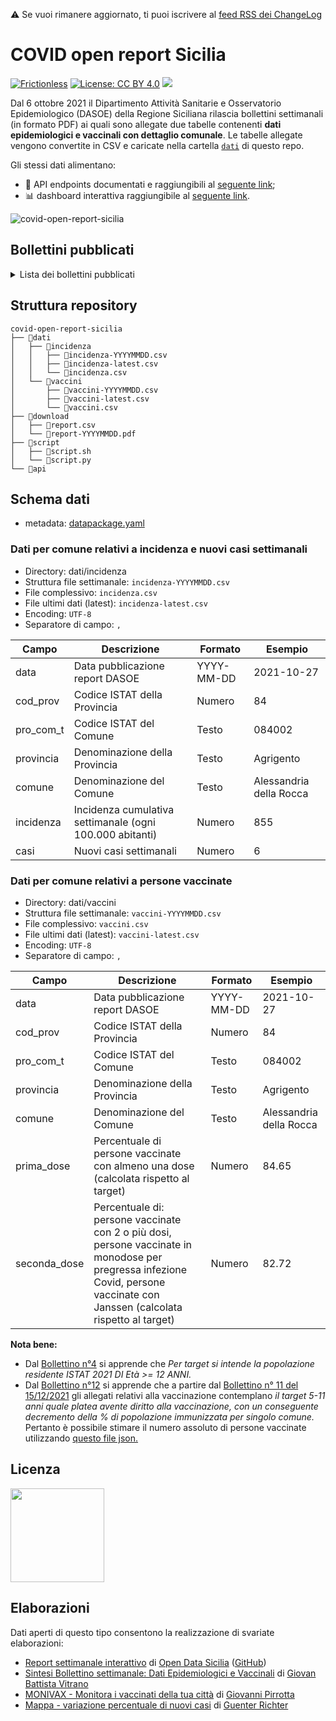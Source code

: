 ⚠️ Se vuoi rimanere aggiornato, ti puoi iscrivere al [feed RSS dei ChangeLog](https://github.com/opendatasicilia/covid-open-report-sicilia/commits/main/CHANGELOG.md.atom)

# COVID open report Sicilia
[![Frictionless](https://github.com/opendatasicilia/covid-open-report-sicilia/actions/workflows/frictionless.yaml/badge.svg)](https://repository.frictionlessdata.io/report?user=opendatasicilia&repo=covid-open-report-sicilia&flow=frictionless) [![License: CC BY 4.0](https://img.shields.io/badge/License-CC%20BY%204.0-lightgrey.svg)](https://creativecommons.org/licenses/by/4.0/) <a href="https://www.datibenecomune.it/"><img src="https://img.shields.io/badge/%F0%9F%99%8F-%23datiBeneComune-%23cc3232"/></a>

Dal 6 ottobre 2021 il Dipartimento Attività Sanitarie e Osservatorio Epidemiologico (DASOE) della Regione Siciliana rilascia bollettini settimanali (in formato PDF) ai quali sono allegate due tabelle contenenti **dati epidemiologici e vaccinali con dettaglio comunale**. Le tabelle allegate vengono convertite in CSV e caricate nella cartella [`dati`](https://github.com/opendatasicilia/covid-open-report-sicilia/tree/main/dati) di questo repo.

Gli stessi dati alimentano:
- 📍 API endpoints documentati e raggiungibili al [seguente link](https://covid-open-report-sicilia.herokuapp.com/);
- 📊 dashboard interattiva raggiungibile al [seguente link](https://report-dasoe.opendatasicilia.it/).

![covid-open-report-sicilia](https://user-images.githubusercontent.com/77018886/143773850-a0f79d60-77e3-4a8c-bb82-5553c85c0bcf.png)

## Bollettini pubblicati
<details>
<summary>Lista dei bollettini pubblicati</summary>
<br/>
<ul>
<li><a href="https://www.regione.sicilia.it/sites/default/files/2021-10/Report%20Completo%2006%20Ottobre%202021.pdf">Report 06 Ottobre 2021.pdf</a></li>
<li><a href="https://www.regione.sicilia.it/sites/default/files/2021-10/Report%20Completo%2013%20Ottobre%202021.pdf">Report 13 Ottobre 2021.pdf</a></li>
<li><a href="https://www.regione.sicilia.it/sites/default/files/2021-10/Report%20Completo%2020%20Ottobre%202021.pdf">Report 20 Ottobre 2021.pdf</a></li>
<li><a href="https://www.regione.sicilia.it/sites/default/files/2021-10/Report%20Completo%2027%20Ottobre%202021.pdf">Report 27 Ottobre 2021.pdf</a></li>
<li><a href="https://www.regione.sicilia.it/sites/default/files/2021-11/Bollettino%20n%C3%82%C2%B0%205%20del%204%20novembre.pdf">Report 04 Novembre 2021.pdf</a></li>
<li><a href="https://www.regione.sicilia.it/sites/default/files/2021-11/Bollettino%20settimanale%20n%C2%B06%20del%2010%20novembre%202021.pdf">Report 10 Novembre 2021.pdf</a></li>
<li><a href="https://www.regione.sicilia.it/sites/default/files/2021-11/Bollettino%20Dasoe%207%20del%2017%20Novembre%202021.pdf">Report 17 Novembre 2021.pdf</a></li>
<li><a href="https://www.regione.sicilia.it/sites/default/files/2021-11/Bollettino%20n.8%20del%2024%20novembre%202021.pdf">Report 24 Novembre 2021.pdf</a></li>
<li><a href="https://www.regione.sicilia.it/sites/default/files/2021-12/Bollettino%20settimanale%201%20dicembre%20%282%29.pdf">Report 01 Dicembre 2021.pdf</a></li>
<li><a href="https://www.regione.sicilia.it/sites/default/files/2021-12/Bollettino%2008%20Dicembre%202021.pdf">Report 08 Dicembre 2021.pdf</a></li>
<li><a href="https://www.regione.sicilia.it/sites/default/files/2021-12/Bollettino%20Dasoe%20n.11%20del%2015%20Dicembre%202021.pdf">Report 15 Dicembre 2021.pdf</a></li>
<li><a href="https://www.regione.sicilia.it/sites/default/files/2021-12/Bollettino%20Dasoe%2012%20del%2022%20Dicembre%202021.pdf">Report 22 Dicembre 2021.pdf</a></li>
<li><a href="https://www.regione.sicilia.it/sites/default/files/2021-12/Bollettino%20Dasoe%2013%20del%2029%20dicembre%202021.pdf">Report 29 Dicembre 2021.pdf</a></li>
<li><a href="https://www.regione.sicilia.it/sites/default/files/2022-01/bollettino%2014%20finale.pdf">Report 06 Gennaio 2022.pdf</a></li>
<li><a href="https://www.regione.sicilia.it/sites/default/files/2022-01/Bollettino%2012%20gennaio%202022.pdf">Report 12 Gennaio 2022.pdf</a></li>
<li><a href="https://www.regione.sicilia.it/sites/default/files/2022-01/Bollettino%2016%20del%2019%20Gennaio%202022.pdf">Report 19 Gennaio 2022.pdf</a></li>
<li><a href="https://www.regione.sicilia.it/sites/default/files/2022-01/Bollettino%2017%20del%2026%20Gennaio%202022.pdf">Report 26 Gennaio 2022.pdf</a></li>
<li><a href="https://www.regione.sicilia.it/sites/default/files/2022-02/Bollettino%2018%20del%2002%20Febbraio%202022.pdf">Report 02 Febbraio 2022.pdf</a></li>
<li><a href="https://www.regione.sicilia.it/sites/default/files/2022-02/Bollettino%2019%20del%2009%20Febbraio%202022.pdf">Report 09 Febbraio 2022.pdf</a></li>
<li><a href="https://www.regione.sicilia.it/sites/default/files/2022-02/Bollettino%2020%20del%2016%20Febbraio%202022.pdf">Report 16 Febbraio 2022.pdf</a></li>
<li><a href="https://www.regione.sicilia.it/sites/default/files/2022-02/Bollettino%2021%20del%2023%20Febbraio%202022.pdf">Report 23 Febbraio 2022.pdf</a></li>
<li><a href="https://www.regione.sicilia.it/sites/default/files/2022-03/Bollettino%2023%20del%2009%20Marzo%202022.pdf">Report 09 Marzo 2022.pdf</a></li>
<li><a href="https://www.regione.sicilia.it/sites/default/files/2022-03/Bollettino%2024%20del%2016%20Marzo%202022.pdf">Report 16 Marzo 2022.pdf</a></li>
<li><a href="https://www.regione.sicilia.it/sites/default/files/2022-03/Bollettino%2025%20del%2023%20Marzo%202022.pdf">Report 23 Marzo 2022.pdf</a></li>
<li><a href="https://www.regione.sicilia.it/sites/default/files/2022-03/Bollettino%2026%20del%2030%20Marzo%202022%20%281%29_1.pdf">Report 30 Marzo 2022.pdf</a></li>
<li><a href="https://www.regione.sicilia.it/sites/default/files/2022-04/Bollettino%2027%20del%2006%20Aprile%202022.pdf">Report 06 Aprile 2022.pdf</a></li>
<li><a href="https://www.regione.sicilia.it/sites/default/files/2022-04/Bollettino%2028%20del%2013%20Aprile%202022.pdf">Report 13 Aprile 2022.pdf</a></li>
<li><a href="https://www.regione.sicilia.it/sites/default/files/2022-04/Bollettino%2029%20del%2020%20Aprile%202022.pdf">Report 20 Aprile 2022.pdf</a></li>
<li><a href="https://www.regione.sicilia.it/sites/default/files/2022-04/Bollettino%2030%20del%2027%20Aprile%202022.pdf">Report 27 Aprile 2022.pdf</a></li>
<li><a href="https://www.regione.sicilia.it/sites/default/files/2022-05/Bollettino%2031%20del%2004%20Maggio%202022.pdf">Report 04 Maggio 2022.pdf</a></li>
<li><a href="https://www.regione.sicilia.it/sites/default/files/2022-05/Bollettino%2032%20del%2011%20Maggio%202022.pdf">Report 11 Maggio 2022.pdf</a></li>
<li><a href="https://www.regione.sicilia.it/sites/default/files/2022-05/Bollettino%2033%20del%2018%20Maggio%202022.pdf">Report 18 Maggio 2022.pdf</a></li>
<li><a href="https://www.regione.sicilia.it/sites/default/files/2022-05/Bollettino%2034%20del%2025%20Maggio%202022.pdf">Report 25 Maggio 2022.pdf</a></li>
</ul>
</details>

## Struttura repository
```
covid-open-report-sicilia
├── 📂dati
│   ├── 📂incidenza
│   │   ├── 📄incidenza-YYYYMMDD.csv
│   │   ├── 📄incidenza-latest.csv
│   │   └── 📄incidenza.csv
│   └── 📂vaccini
│       ├── 📄vaccini-YYYYMMDD.csv
│       ├── 📄vaccini-latest.csv
│       └── 📄vaccini.csv
├── 📂download
│   ├── 📄report.csv
│   └── 📄report-YYYYMMDD.pdf
├── 📂script
│   ├── 📄script.sh
│   └── 📄script.py
└── 📂api
```

## Schema dati
- metadata: [datapackage.yaml](https://github.com/opendatasicilia/covid-open-report-sicilia/blob/main/datapackage.yaml)
### Dati per comune relativi a incidenza e nuovi casi settimanali

- Directory:  dati/incidenza<br>
- Struttura file settimanale: `incidenza-YYYYMMDD.csv`<br>
- File complessivo: `incidenza.csv`<br>
- File ultimi dati (latest): `incidenza-latest.csv`
- Encoding: `UTF-8`
- Separatore di campo: `,`

Campo | Descrizione | Formato | Esempio
-- | -- | -- | --
data | Data pubblicazione report DASOE | YYYY-MM-DD | 2021-10-27
cod_prov | Codice ISTAT della Provincia | Numero | 84
pro_com_t | Codice ISTAT del Comune | Testo | 084002
provincia | Denominazione della Provincia | Testo | Agrigento
comune | Denominazione del Comune | Testo | Alessandria della Rocca
incidenza | Incidenza cumulativa settimanale (ogni 100.000 abitanti) | Numero | 855
casi | Nuovi casi settimanali | Numero | 6

### Dati per comune relativi a persone vaccinate

- Directory:  dati/vaccini<br>
- Struttura file settimanale: `vaccini-YYYYMMDD.csv`<br>
- File complessivo: `vaccini.csv`<br>
- File ultimi dati (latest): `vaccini-latest.csv`
- Encoding: `UTF-8`
- Separatore di campo: `,`

Campo | Descrizione | Formato | Esempio
-- | -- | -- | --
data | Data pubblicazione report DASOE | YYYY-MM-DD | 2021-10-27
cod_prov | Codice ISTAT della Provincia | Numero | 84
pro_com_t | Codice ISTAT del Comune | Testo | 084002
provincia | Denominazione della Provincia | Testo | Agrigento
comune | Denominazione del Comune | Testo | Alessandria della Rocca
prima_dose | Percentuale di persone vaccinate con almeno una dose (calcolata rispetto al target) | Numero | 84.65
seconda_dose | Percentuale di: persone vaccinate con 2 o più dosi, persone vaccinate in monodose per pregressa infezione Covid, persone vaccinate con Janssen (calcolata rispetto al target) | Numero | 82.72

**Nota bene:**
- Dal [Bollettino n°4](https://www.regione.sicilia.it/sites/default/files/2021-11/Bollettino%20n%C3%82%C2%B0%205%20del%204%20novembre.pdf) si apprende che _Per target si intende la popolazione residente ISTAT 2021 DI Età >= 12 ANNI._
- Dal [Bollettino n°12](https://www.regione.sicilia.it/sites/default/files/2021-12/Bollettino%20Dasoe%2012%20del%2022%20Dicembre%202021.pdf) si apprende che a partire dal [Bollettino n° 11 del 15/12/2021](https://www.regione.sicilia.it/sites/default/files/2021-12/Bollettino%20Dasoe%20n.11%20del%2015%20Dicembre%202021.pdf) gli allegati relativi alla vaccinazione contemplano _il target 5-11 anni quale platea avente diritto alla vaccinazione, con un conseguente decremento della % di popolazione immunizzata per singolo comune._ Pertanto è possibile stimare il numero assoluto di persone vaccinate utilizzando [questo file json.](https://raw.githubusercontent.com/opendatasicilia/cors-dashboard/main/src/data/targets.json)

## Licenza
<a href="https://creativecommons.org/licenses/by/4.0/"><img src="https://upload.wikimedia.org/wikipedia/commons/thumb/1/16/CC-BY_icon.svg/640px-CC-BY_icon.svg.png" width="150"/></a>

## Elaborazioni
Dati aperti di questo tipo consentono la realizzazione di svariate elaborazioni:
- [Report settimanale interattivo](https://report-dasoe.opendatasicilia.it/) di [Open Data Sicilia](https://opendatasicilia.it) ([GitHub](https://github.com/opendatasicilia/cors-dashboard))
- [Sintesi Bollettino settimanale: Dati Epidemiologici e Vaccinali](https://opendatasicilia.github.io/OpenDataSicilia-per-il-Coronavirus/vaccini/report_sintesi/) di [Giovan Battista Vitrano](https://twitter.com/gbvitrano)
- [MONIVAX - Monitora i vaccinati della tua città](https://github.com/opendatasicilia/monivax) di [Giovanni Pirrotta](https://twitter.com/gpirrotta)
- [Mappa - variazione percentuale di nuovi casi](https://gjrichter.github.io/viz/COVID-19/gallery/ODS%20-%20Report/) di [Guenter Richter](https://twitter.com/grichter?s=09)
